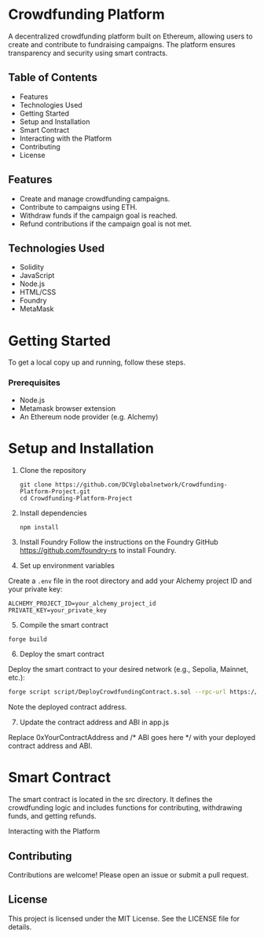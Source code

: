 # Crowdfunding Platform

A decentralized crowdfunding platform built on Ethereum, allowing users to create and contribute to fundraising campaigns. The platform ensures transparency and security using smart contracts.

## Table of Contents
  * Features
  * Technologies Used
  * Getting Started
  * Setup and Installation
  * Smart Contract
  * Interacting with the Platform
  * Contributing
  * License

## Features
* Create and manage crowdfunding campaigns.
* Contribute to campaigns using ETH.
* Withdraw funds if the campaign goal is reached.
* Refund contributions if the campaign goal is not met.

## Technologies Used
* Solidity
* JavaScript
* Node.js
* HTML/CSS
* Foundry
* MetaMask

# Getting Started
To get a local copy up and running, follow these steps.

### Prerequisites
* Node.js
* Metamask browser extension
* An Ethereum node provider (e.g. Alchemy)

# Setup and Installation
1. Clone the repository

    ```shell
    git clone https://github.com/DCVglobalnetwork/Crowdfunding-Platform-Project.git
    cd Crowdfunding-Platform-Project
    ```
2. Install dependencies

    ```shell
    npm install
    ```

3. Install Foundry
 Follow the instructions on the Foundry GitHub
https://github.com/foundry-rs
 to install Foundry.

4. Set up environment variables

Create a `.env` file in the root directory and add your Alchemy project ID and your private key:  
```shell
ALCHEMY_PROJECT_ID=your_alchemy_project_id
PRIVATE_KEY=your_private_key
```

5. Compile the smart contract
```sh
forge build
```

6.    Deploy the smart contract

Deploy the smart contract to your desired network (e.g., Sepolia, Mainnet, etc.):
```sh
forge script script/DeployCrowdfundingContract.s.sol --rpc-url https://eth-sepolia.g.alchemy.com/v2/$ALCHEMY_PROJECT_ID --broadcast --private-key $PRIVATE_KEY
```
Note the deployed contract address.

7. Update the contract address and ABI in app.js

Replace 0xYourContractAddress and /* ABI goes here */ with your deployed contract address and ABI.

# Smart Contract
The smart contract is located in the src directory. It defines the crowdfunding logic and includes functions for contributing, withdrawing funds, and getting refunds.

Interacting with the Platform


## Contributing
Contributions are welcome! Please open an issue or submit a pull request.

## License
This project is licensed under the MIT License. See the LICENSE file for details.
